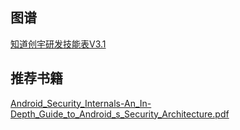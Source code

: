 图谱
---
[知道创宇研发技能表V3.1](https://rd.readthedocs.io/index.html)

## 推荐书籍

[Android_Security_Internals-An_In-Depth_Guide_to_Android_s_Security_Architecture.pdf](Android/src/Android_Security_Internals-An_In-Depth_Guide_to_Android_s_Security_Architecture.pdf)



